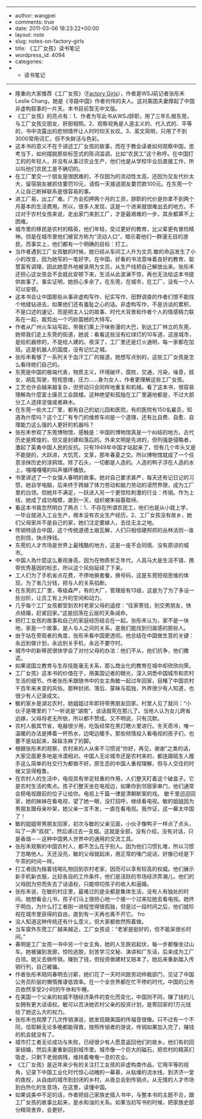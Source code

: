 - ---
- author: wangpei
- comments: true
- date: 2011-03-06 18:23:22+00:00
- layout: note
- slug: notes-on-factory-girls
- title: 《工厂女孩》读书笔记
- wordpress_id: 4094
- categories:
- - 读书笔记
- ---
- 隆重向大家推荐《工厂女孩》（[Factory Girls](http://www.amazon.com/Factory-Girls-Village-Changing-ebook/dp/B001FA0URC/ref=sr_1_1?ie=UTF8&m=AG56TWVU5XWC2&s=digital-text&qid=1299435741&sr=1-1)），作者是WSJ前记者张彤禾Leslie Chang，她是《寻路中国》作者何伟的夫人。这对美国夫妻撑起了中国非虚构叙事的一片天。本书目前暂无中文版。
- 《工厂女孩》的亮点有：1、作者为写此书从WSJ辞职，用了三年扎根东莞，与工厂女孩交朋友，肝胆相照。2、观察视角是人道主义的、代入式的、平等的，书中流露出的悲悯情怀让人时时仰天长叹。3、英文简明，只用了不到3000常用词汇，但不失鲜活与色彩。
- 这本书的意义不在于讲述工厂女孩的故事，而在于教会读者如何观察中国，思考当下，如何摆脱那些标签式的陈词滥调，比如“农民工”这个称呼。在中国打工的的年轻人，并没有从事过农业生产，他们也是从学校毕业后直接工作，所以叫他们农民工是不确切的。
- 在工厂里交一个朋友是很困难的，不仅因为的流动性太高，还因为交友代价太大，留宿朋友被抓住要罚10元，请假一天接送朋友要罚款100元。在东莞一个人让自己断掉联系是很容易的事。
- 进工厂易，出工厂难。厂方会扣押两个月的工资，辞职的代价是你拿不到两个月基本的生活费用。所以，很多人发现，这是一个进来就很难出去的地方。不过对于农村女孩来说，走出家门来到工厂，才是最艰难的一步，其余都算不上困难。
- 城市里的移民是农村的精英，他们年轻，受过更好的教育，比父辈更有冒险精神。但是在城市里他们被官方称为“流动人口”，暗示着他们一群漫无目的游民，而事实上，他们都有一个明确的目标：打工。
- 当作者遇到工厂女孩敏的时候，她已经从车间工人升为文员.敏的命运发生了小小的改变，因为她写的一笔好字。在中国，好看的书法意味着良好的教育、聪慧富有调理，因此她意外地被录用为文员，从生产线把自己解放出来。张彤禾还担心这女孩会不会就此安顿下来，生活从此波澜不惊，再也无法给这本书提供故事了。事实证明，她担心多余了。在东莞，在城市，在工厂，没有一个人可以安顿。
- 这本书会让中国那些从事非虚构写作、纪实写作、田野调查的作者们恨不能找个地缝钻进去，如果他们还有羞耻之心的话。非虚构写作，不是访谈的累积，不是口述的速记，而是把主人公的故事、时代大背景和作者个人的情感精力联系在一起，裁剪出一个巧妙震撼的大特写。
- 作者从广州火车站写起，带我们乘上汗味弥漫的大巴，到达工厂林立的东莞，她带我们走上东莞的街道，她说：看看这些没有红绿灯的10车道，这座城市，是给机器修的，不是给人建的。夜深了，工厂里还是灯火通明，每一家都在加班。这是机器人的国度，没有记忆之城。
- 张彤禾看够了一系列关于血汗工厂的报道，她想写点别的，这些工厂女孩是怎么看待她们自己的。
- 东莞是中国的极端代表，物质主义，环境破坏，腐败，交通，污染，噪音，妓女，胡乱驾驶，短视思维，压力……身为女人，作者更理解这些工厂女孩。
- 工艺也许会越来越复杂，但劳动只会同样地重复和机械。看了这本书，很容易理解為什麼富士康员工会跳楼。这种绝望和孤独在工厂里遍地都是，不过大部分工人选择坚强或者麻木。
- 在东莞一些大工厂里，都有自己的幼儿园和医院，有的医院有150名雇员，知道為什麼吗？这个工厂有专门的维修车间是一个道理，还有比自费、自愈、自理能力这么强的人更好的机器吗？
- 张彤禾参观了东莞博物馆，感触是：中国的博物馆真是一个纠结的地方。古代历史是辉煌的，但又是封建和落后的。外来文明是先进的，但列强是侵略者，激起了英勇中国人民的反抗。只有1949年中国才站起来了，但有几个年头又是不能提的，大跃进，大饥荒，文革，那年春夏之交。所以博物馆就成了一个任意涂抹历史的涂鸦馆。除了石头，一切都是人造的。人造的鸭子浮在人造的水上，嘎嘎嘎噶的叫声循环播放。
- 书里讲述了一个女强人春明的故事。她对自己要求甚严，每天还有记日记的习惯，她自学电脑，后来终于跨越了体力劳动和脑力劳动的凛然界限，成为工厂里的白领。但她并不满足，一跃进入另一个更惊险刺激的行业：传销。作为上线，她成了成功楷模，直到一天，组织被朱镕基取缔。
- 看这本书我忽然明白了两点：1、不存在所谓农民工，他们也是从小就上学，一毕业就进入工业生产，根本没有农业生产经历。2、工厂女孩没有故乡，她们父母家并不是自己的家，她们注定要嫁人，去往无主之地。
- 传销特适合中国，这个传统道德土崩瓦解，人们只相信硬邦邦的丛林法则--谁也别信，快点挣钱。
- 东莞的人才市场是世界上最残酷的地方，这是一座不会同情、没有原谅的城市。
- 中国人為什麼这么重视身高，因为在物质贫乏年代，人高马大是生活不错、携带优秀基因的标志，所以这个风俗延续了下来。
- 工人们为了手机省点花费，不停地换套餐，换号码，这是东莞短视思维的体现，为了省几分钱，把与人的关系掐断。
- 在东莞的工厂里，等级森严，有的大厂，管理层有13级，这是为了为了多设一些台阶，让员工有上升的空间和动力。
- 几乎每个工厂女孩都受到农村老家父母的遥控：“往家寄钱，别交男朋友，快点结婚，赶紧回家。”这是回荡在云层的天条诫命。
- 把打工女孩的故事和自己的家庭经历结合在一起。张彤禾认为，家不是一块地，家是一个故事，是人与人之间的关系，是我们能找到归属感的那些人。
- 由于站在旁观者的角度，张彤禾看中国更透彻。他总结在中国做生意的关键：永远别做计划，永远别关手机，永远不要守时。
- 城市中的新移民很快学会了对付父母的办法：他们不从，他们抗争，他们撒谎。
- 如果说国立教育与生存技能毫无关系，那么商业化的教育在城中却欣欣向荣。
- 工厂女孩》这本书的价值在于，用美国记者的眼光，深入洞悉中国城市和农村生活的细节。作者张彤禾跟随书中的女主角敏一起过年回家，目睹了中国农村千百年来未变的风俗。那种封闭、落后、蒙昧与孤独，外界很少有人知道，也很少有人记录成文。
- 敏的家乡是湖北农村，她姐姐过年即将带男朋友回家。村里人见了就问：“小伙子是哪里的？”一听说是“湖南”，谈话就死在那儿了。当地人认为女儿跨省远嫁，父母将老无所依，所以都不赞成。又不明说，只有沉默。
- 农村人极其节省，电器很少用，吃饭经常在黑灯瞎火里进行。冬天奇冷，唯一温暖的办法是捧着一杯热水，边喝边暖手。那些倾情投入看电视的孩子们，也要不是站起来，跺跺冻麻了的脚。
- 根据张彤禾的观察，农村来的人从来不习惯说“你好，再见，谢谢”之类的话，大家见面更多地是冷漠相对。中国人无论城市还是农村来的，都连跟陌生人握手这么简单的社交行为都做不好。原生态的中国人重视理解，但与人交往的时候又显得粗鲁。
- 在农村人的生活中，电视具有举足轻重的作用，人们整天盯着这个破盒子。它是农村生活的焦点。孩子们整天坐在电视边，如果你到邻居家串门，他们通常会把电视跟前的位子让给你。电视上千篇一律是清朝断案的戏。 敏千里迢迢回家，她的妹妹在看电视，望了她一眼，没打招呼，继续看电视。敏的姐姐因为男朋友跟母亲吵架，她父亲一言不发，一直在看电视。我作证，这一幕太中国了！
- 敏的姐姐带男朋友回家，初次与敏的父亲见面，小伙子像鸭子一样点了点头，叫了一声“叔叔”，然后递过去一支烟。这就是全部，没有介绍，没有对话，只是香烟－－这种中国男人世界中的通用的交流工具。
- 张彤禾观察的中国农村人，都不怎么在乎别人。因为他们习惯扎堆，所以习惯了忽略他人。天还没亮，敏的父母就起床，用正常的嗓门说话，好像已经是下午茶的时间一样。
- 打工者因为揣着钱喝礼物回到农村老家，因而可以享有较高的权威。他们展示新手机新衣服，比较各自的工作条件，他们是活跃的市场经济弄潮儿，他们的父母因为穷而失去了话语权，只能唠叨孩子的收入和逼婚。
- 张彤禾说，在敏的村庄里，最难过的是全都是集体生活，没有人有独处的时间。她想看会儿书，孩子们马上很担心地一个接一个过来拉她去看电视。她终于明白，为什么打工者刚一进程觉得很孤独，但是过一段时间之后，他们就珍视在城市里获得的自由，直到有一天再也离不开它。 fro
- 没人知道这种传统还有什么意义，但大家都依然照着做。
- 当车窗外东莞工厂越来越近，工厂女孩说：“老家是挺好的，但不能呆很长时间。”
- 春明是工厂女孩一书中另一个女主角，她的人生跌宕起伏，每一步都像坐过山车。她被骗到发廊，惊险逃脱，刻苦学习文秘、演讲和广东话，后来成为工厂白领。她又去做传销，赚到了钱，但投资做建材又赔本了。她后来重新踏入传销行列，自己被骗。
- 作者张彤禾陪同春明去讨薪，她们花了一天时间跑劳动仲裁部门，见证了中国公务员阶层的懒惰推诿低效率。在一个全世界都在忙不停的时代，中国的公务员依然享受2小时的午休和午睡。
- 在美国一个父亲的权威不随经济条件的变化而变化，中国则不同，赚了钱的儿女拥有更大话语权。敏可以否决她农村父亲的投资计划，是寄回家的1万元钱给了她这么大的权力。
- 张彤禾也观摩了几次传销演说，她发现跟美国的传福音很像。只不过有一个不同，信耶稣无论多晚都能得救，按照传销者的游说，传销如果加入完了，赚钱的机会就没有了。
- 城市打工者无论成功与失败，已经很少有人愿意返回他们的故乡。他们有的回家结婚，然后夫妻重新回到城市里。城市像一个巨大的磁石，把农村的精英们吸走，只剩下老弱病残，维持着奄奄一息的农业。
- 《工厂女孩》是近年来少有的关注打工女孩的非虚构类作品，它用平等的视角，记录下中国工业化时代惊心动魄的一幕慕，从枯燥的流水线，到济济一堂的夜校，从自由的城市到封闭的乡村，从夜总会到传销点，从无情的人才市场到白热化的生意场，在这里，读懂中国。
- 如果说美中不足的话，作者把自己家族史插入书中，与整本书的主题不合，跟工厂女孩的故事比起来，是水和油的关系。如果当初写书的时候，把家族史部分精简舍弃，会更好。
